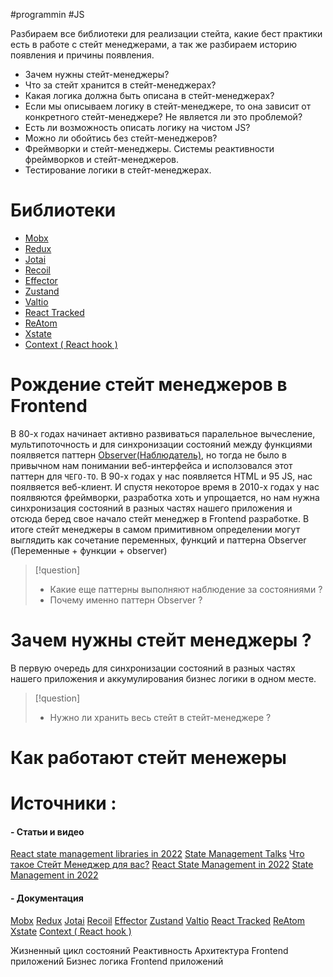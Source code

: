 #programmin #JS 

Разбираем все библиотеки для реализации стейта, какие бест практики есть в работе с стейт менеджерами, а так же разбираем историю появления и причины появления.
- Зачем нужны стейт-менеджеры? 
- Что за стейт хранится в стейт-менеджерах? 
- Какая логика должна быть описана в стейт-менеджерах? 
- Если мы описываем логику в стейт-менеджере, то она зависит от конкретного стейт-менеджере? Не является ли это проблемой? 
- Есть ли возможность описать логику на чистом JS? 
- Можно ли обойтись без стейт-менеджеров? 
- Фреймворки и стейт-менеджеры. Системы реактивности фреймворков и стейт-менеджеров. 
- Тестирование логики в стейт-менеджерах.

# Библиотеки
 - [Mobx](https://mobx.js.org/README.html)
 - [Redux](https://redux.js.org)
 - [Jotai](https://jotai.org)
 - [Recoil](https://recoiljs.org)
 - [Effector](https://effector.dev/docs/ecosystem)
 - [Zustand](https://github.com/pmndrs/zustand)
 - [Valtio](https://github.com/pmndrs/valtio)
 - [React Tracked](https://react-tracked.js.org)
 - [ReAtom](https://www.reatom.dev/packages/framework)
 - [Xstate](https://github.com/statelyai/xstate)
 - [Context ( React hook )](https://reactjs.org/docs/hooks-reference.html#usecontext)

# Рождение стейт менеджеров в Frontend
В 80-х годах начинает активно развиваться паралельное вычесление, мультипоточность и для синхронизации состояний между функциями поялвяется паттерн [Observer(Наблюдатель)](https://refactoring.guru/ru/design-patterns/observer), но тогда не было в привычном нам понимании веб-интерфейса и исползовался этот паттерн для `ЧЕГО-ТО`. В 90-х годах у нас появляется HTML и 95 JS, нас поялвяется веб-клиент. И спустя некоторое время в 2010-х годах у нас поялвяются фреймворки, разработка хоть и упрощается, но нам нужна синхронизация состояний в разных частях нашего приложения и отсюда беред свое начало стейт менеджер в Frontend  разработке. В итоге стейт менеджеры в самом примитивном определении могут выглядить как сочетание переменных, функций и паттерна Observer (Переменные + функции + observer)

> [!question]
> 	- Какие еще паттерны выполняют наблюдение за состояниями ?
> 	- Почему именно паттерн Observer ?

# Зачем нужны стейт менеджеры ?
В первую очередь для синхронизации состояний в разных частях нашего приложения и аккумулирования бизнес логики в одном месте.

> [!question]
> 
> 	- Нужно ли хранить весь стейт в стейт-менеджере ?

# Как работают стейт менежеры


# Источники :
#### - Статьи и видео
[React state management libraries in 2022](https://www.albertgao.xyz/2022/02/19/react-state-management-libraries-2022/)
[State Management Talks](https://alltalks.dev/talk/state-management-talks)
[Что такое Стейт Менеджер для вас?](https://gist.github.com/nodkz/41a5ee356581503033bd05104f5048bf)
[React State Management in 2022](https://medium.com/@pitis.radu/react-state-management-in-2022-345c87922479)
[State Management in 2022](https://dev.to/nanxiaobei/react-state-management-in-2022-3hpg)

#### - Документация
[Mobx](https://mobx.js.org/README.html)
[Redux](https://redux.js.org)
[Jotai](https://jotai.org)
[Recoil](https://recoiljs.org)
[Effector](https://effector.dev/docs/ecosystem)
[Zustand](https://github.com/pmndrs/zustand)
[Valtio](https://github.com/pmndrs/valtio)
[React Tracked](https://react-tracked.js.org)
[ReAtom](https://www.reatom.dev/packages/framework)
[Xstate](https://github.com/statelyai/xstate)
[Context ( React hook )](https://reactjs.org/docs/hooks-reference.html#usecontext)

Жизненный цикл состояний 
Реактивность
Архитектура Frontend приложений
Бизнес логика Frontend приложений
